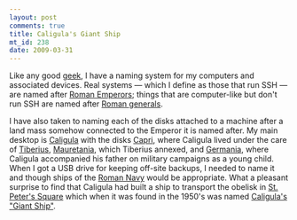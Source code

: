 ```yaml
--- 
layout: post
comments: true
title: Caligula's Giant Ship
mt_id: 238
date: 2009-03-31
---
```

Like any good [geek](http://www.geekcode.com), I have a naming system for my computers and associated devices.  Real systems &#x2014; which I define as those that run SSH &#x2014; are named after [Roman Emperors](http://en.wikipedia.org/wiki/List_of_Roman_Emperors); things that are computer-like but don't run SSH are named after [Roman generals](http://en.wikipedia.org/wiki/List_of_Roman_generals).

I have also taken to naming each of the disks attached to a machine after a land mass somehow connected to the Emperor it is named after.  My main desktop is [Caligula](http://en.wikipedia.org/wiki/Caligula) with the disks [Capri](http://en.wikipedia.org/wiki/Capri), where Caligula lived under the care of [Tiberius](http://en.wikipedia.org/wiki/Tiberius), [Mauretania](http://en.wikipedia.org/wiki/Mauretania), which Tiberius annexed, and [Germania](http://en.wikipedia.org/wiki/Germania), where Caligula accompanied his father on military campaigns as a young child.  When I got a USB drive for keeping off-site backups, I needed to name it and though ships of the [Roman Navy](http://en.wikipedia.org/wiki/Roman_Navy) would be appropriate.  What a pleasant surprise to find that Caligula had built a ship to transport the obelisk in [St. Peter's Square](http://en.wikipedia.org/wiki/Saint_Peter%27s_Square) which when it was found in the 1950's was named [Caligula's "Giant Ship"](http://en.wikipedia.org/wiki/Caligula%27s_Giant_Ship).
